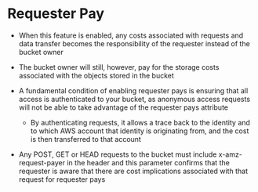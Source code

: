 # Requester Pay

- When this feature is enabled, any costs associated with requests and data transfer becomes the responsibility of the requester instead of the bucket owner

- The bucket owner will still, however, pay for the storage costs associated with the objects stored in the bucket

- A fundamental condition of enabling requester pays is ensuring that all access is authenticated to your bucket, as anonymous access requests will not be able to take advantage of the requester pays attribute
	- By authenticating requests, it allows a trace back to the identity and to which AWS account that identity is originating from, and the cost is then transferred to that account

- Any POST, GET or HEAD requests to the bucket must include x-amz-request-payer in the header and this parameter confirms that the requester is aware that there are cost implications associated with that request for requester pays
